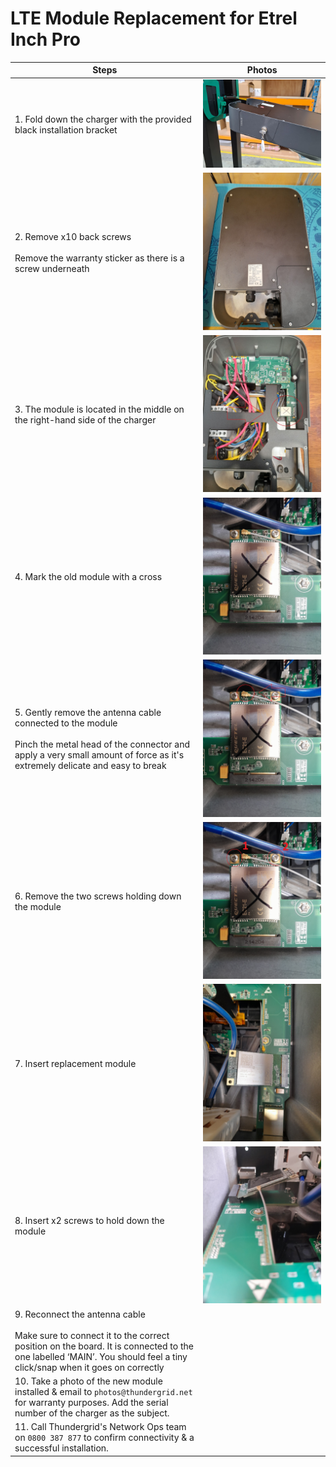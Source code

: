 # LTE Module Replacement for Etrel Inch Pro
| Steps                                                                                                                 | Photos |
|-----------------------------------------------------------------------------------------------------------------------------------------------------------------------------------------------------|----------------------------------------------------------------------------------------------------------------------------------------------------------------------------------------------------|
| 1. Fold down the charger with the provided black installation bracket                                                                                                                               | ![LTE](https://github.com/Thundergrid149/Thundergrid-Installer-Instructions/blob/bf5320ff43e7b706e8eac4ecd9548a664fb4998c/Files/LTE%20Module%20Replacement%20for%20Etrel%20Inch%20Pro/lte-8.jpg) |
| 2. Remove x10 back screws <br><br>Remove the warranty sticker as there is a screw underneath                                                                                                                  | ![LTE 1](https://github.com/Thundergrid149/Thundergrid-Installer-Instructions/blob/a737e034b3d9073d83427ae5f3ffe9c3dbb4dae1/Files/LTE%20Module%20Replacement%20for%20Etrel%20Inch%20Pro/lte-1.jpg) | 
| 3. The module is located in the middle on the right-hand side of the charger                                                                                                                           | ![LTE 2](https://github.com/Thundergrid149/Thundergrid-Installer-Instructions/blob/612fd9100719022e47494b92487624ada3676b1b/Files/LTE%20Module%20Replacement%20for%20Etrel%20Inch%20Pro/lte-2.jpg) |
| 4. Mark the old module with a cross                                                                                                                                                                    | ![LTE 3](https://github.com/Thundergrid149/Thundergrid-Installer-Instructions/blob/612fd9100719022e47494b92487624ada3676b1b/Files/LTE%20Module%20Replacement%20for%20Etrel%20Inch%20Pro/lte-3.jpg) |
| 5. Gently remove the antenna cable connected to the module <br><br>Pinch the metal head of the connector and apply a very small amount of force as it's extremely delicate and easy to break                  | ![LTE 4](https://github.com/Thundergrid149/Thundergrid-Installer-Instructions/blob/612fd9100719022e47494b92487624ada3676b1b/Files/LTE%20Module%20Replacement%20for%20Etrel%20Inch%20Pro/lte-4.png) |
| 6. Remove the two screws holding down the module                                                                                                                                                       | ![LTE 5](https://github.com/Thundergrid149/Thundergrid-Installer-Instructions/blob/612fd9100719022e47494b92487624ada3676b1b/Files/LTE%20Module%20Replacement%20for%20Etrel%20Inch%20Pro/lte-5.png) |
| 7. Insert replacement module                                                                                                                                                                           | ![LTE 6](https://github.com/Thundergrid149/Thundergrid-Installer-Instructions/blob/612fd9100719022e47494b92487624ada3676b1b/Files/LTE%20Module%20Replacement%20for%20Etrel%20Inch%20Pro/lte-6.jpg) |
| 8. Insert x2 screws to hold down the module                                                                                                                                                                | ![LTE 7](https://github.com/Thundergrid149/Thundergrid-Installer-Instructions/blob/612fd9100719022e47494b92487624ada3676b1b/Files/LTE%20Module%20Replacement%20for%20Etrel%20Inch%20Pro/lte-7.jpg) |
| 9. Reconnect the antenna cable <br><br>Make sure to connect it to the correct position on the board. It is connected to the one labelled ‘MAIN’.  You should feel a tiny click/snap when it goes on correctly |                                                                                                                                                                                                    |
| 10. Take a photo of the new module installed & email to `photos@thundergrid.net` for warranty purposes. Add the serial number of the charger as the subject.                                                   |                                                                                                                                                                                                    |
| 11. Call Thundergrid's Network Ops team on `0800 387 877` to confirm connectivity & a successful installation.                                                                                                |                                                                                                                                                                                                    |
